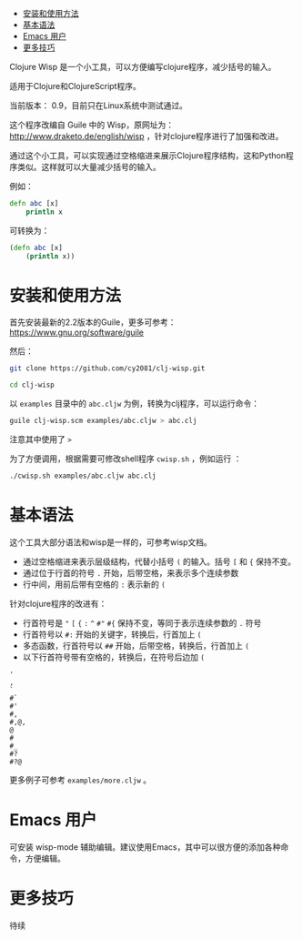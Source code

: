 - [安装和使用方法](#sec-1)
- [基本语法](#sec-2)
- [Emacs 用户](#sec-3)
- [更多技巧](#sec-4)

Clojure Wisp 是一个小工具，可以方便编写clojure程序，减少括号的输入。

适用于Clojure和ClojureScript程序。

当前版本： 0.9，目前只在Linux系统中测试通过。

这个程序改编自 Guile 中的 Wisp，原网址为： <http://www.draketo.de/english/wisp> ，针对clojure程序进行了加强和改进。

通过这个小工具，可以实现通过空格缩进来展示Clojure程序结构，这和Python程序类似。这样就可以大量减少括号的输入。

例如：

```clojure
defn abc [x]
    println x
```

可转换为：

```clojure
(defn abc [x]
    (println x))
```

# 安装和使用方法<a id="sec-1"></a>

首先安装最新的2.2版本的Guile，更多可参考： <https://www.gnu.org/software/guile>

然后：

```sh
git clone https://github.com/cy2081/clj-wisp.git

cd clj-wisp
```

以 `examples` 目录中的 `abc.cljw` 为例，转换为clj程序，可以运行命令：

```sh
guile clj-wisp.scm examples/abc.cljw > abc.clj
```

注意其中使用了 `>`

为了方便调用，根据需要可修改shell程序 `cwisp.sh` ，例如运行 ：

```sh
./cwisp.sh examples/abc.cljw abc.clj
```

# 基本语法<a id="sec-2"></a>

这个工具大部分语法和wisp是一样的，可参考wisp文档。

-   通过空格缩进来表示层级结构，代替小括号 `(` 的输入。括号 `[` 和 `{` 保持不变。
-   通过位于行首的符号 `.` 开始，后带空格，来表示多个连续参数
-   行中间，用前后带有空格的 `:` 表示新的 `(`

针对clojure程序的改进有：

-   行首符号是 `"` `[` `{` `:` `^` `#"` `#{` 保持不变，等同于表示连续参数的 `.` 符号
-   行首符号以 `#:` 开始的关键字，转换后，行首加上 `(`
-   多态函数，行首符号以 `##` 开始，后带空格，转换后，行首加上 `(`
-   以下行首符号带有空格的，转换后，在符号后边加 `(`

```
'  
, 
` 
#` 
#' 
#, 
#,@, 
@ 
# 
#_ 
#? 
#?@
```

更多例子可参考 `examples/more.cljw` 。

# Emacs 用户<a id="sec-3"></a>

可安装 wisp-mode 辅助编辑。建议使用Emacs，其中可以很方便的添加各种命令，方便编辑。

# 更多技巧<a id="sec-4"></a>

待续

